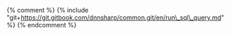 {% comment %} {% include "git+https://git.gitbook.com/dnnsharp/common.git/en/run\_sql\_query.md" %} {% endcomment %}



